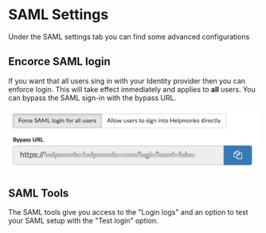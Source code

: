 # SAML Settings

Under the SAML settings tab you can find some advanced configurations

## Encorce SAML login

If you want that all users sing in with your Identity provider then you can enforce login. This will take effect immediately and applies to **all** users. You can bypass the SAML sign-in with the bypass URL.

![](../images/sso_saml_force.png)

## SAML Tools

The SAML tools give you access to the "Login logs" and an option to test your SAML setup with the "Test login" option.


